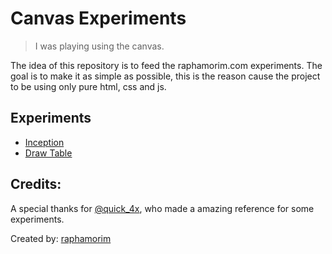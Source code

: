 # Canvas Experiments

> I was playing using the canvas.

The idea of this repository is to feed the raphamorim.com experiments. The goal is to make it as simple as possible, this is the reason cause the project to be using only pure html, css and js.

## Experiments

- [Inception](http://raphamorim.com/canvas-experiments/inception)
- [Draw Table](http://raphamorim.com/canvas-experiments/draw)

## Credits:

A special thanks for [@quick_4x](https://twitter.com/quick_4x), who made a amazing reference for some experiments.

Created by: [raphamorim](https://github.com/raphamorim/)
